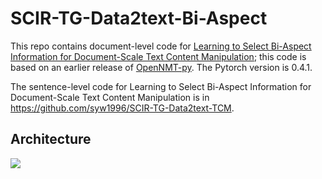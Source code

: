 # SCIR-TG-Data2text-Bi-Aspect
This repo contains document-level code for [Learning to Select Bi-Aspect Information for Document-Scale Text Content Manipulation](https://arxiv.org/abs/2002.10210); this code is based on an earlier release of [OpenNMT-py](https://github.com/OpenNMT/OpenNMT-py). The Pytorch version is 0.4.1.

The sentence-level code for Learning to Select Bi-Aspect Information for Document-Scale Text Content Manipulation is in https://github.com/syw1996/SCIR-TG-Data2text-TCM.

## Architecture
<img src='model.jpg'>